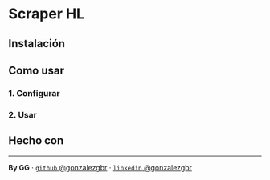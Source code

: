# Scraper HL

## Instalación


## Como usar


### 1. Configurar


### 2. Usar


## Hecho con


---

**By GG** · [`github` @gonzalezgbr](https://github.com/gonzalezgbr/) · [`linkedin` @gonzalezgbr](https://www.linkedin.com/in/gonzalezgbr/) 
